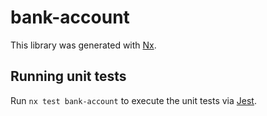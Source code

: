 # bank-account

This library was generated with [Nx](https://nx.dev).

## Running unit tests

Run `nx test bank-account` to execute the unit tests via [Jest](https://jestjs.io).
